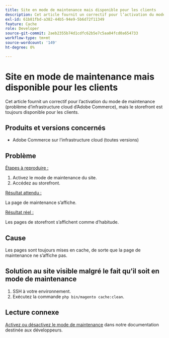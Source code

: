 ```yaml
---
title: Site en mode de maintenance mais disponible pour les clients
description: Cet article fournit un correctif pour l’activation du mode de maintenance (problème d’infrastructure cloud d’Adobe Commerce), mais le storefront est toujours disponible pour les clients.
exl-id: 61b81fbd-a382-44b5-94e9-5b6d72f11349
feature: Cache
role: Developer
source-git-commit: 2aeb2355b74d1cdfc62b5e7c5aa04fcd0a654733
workflow-type: tm+mt
source-wordcount: '149'
ht-degree: 0%

---
```


# Site en mode de maintenance mais disponible pour les clients

Cet article fournit un correctif pour l’activation du mode de maintenance (problème d’infrastructure cloud d’Adobe Commerce), mais le storefront est toujours disponible pour les clients.

## Produits et versions concernés

* Adobe Commerce sur l’infrastructure cloud (toutes versions)

## Problème

<u>Étapes à reproduire :</u>

1. Activez le mode de maintenance du site.
1. Accédez au storefront.

<u>Résultat attendu :</u>

La page de maintenance s’affiche.

<u>Résultat réel :</u>

Les pages de storefront s’affichent comme d’habitude.

## Cause

Les pages sont toujours mises en cache, de sorte que la page de maintenance ne s’affiche pas.

## Solution au site visible malgré le fait qu’il soit en mode de maintenance

1. SSH à votre environnement.
1. Exécutez la commande `php bin/magento cache:clean`.

## Lecture connexe

[Activez ou désactivez le mode de maintenance](https://experienceleague.adobe.com/en/docs/commerce-operations/installation-guide/tutorials/maintenance-mode) dans notre documentation destinée aux développeurs.

